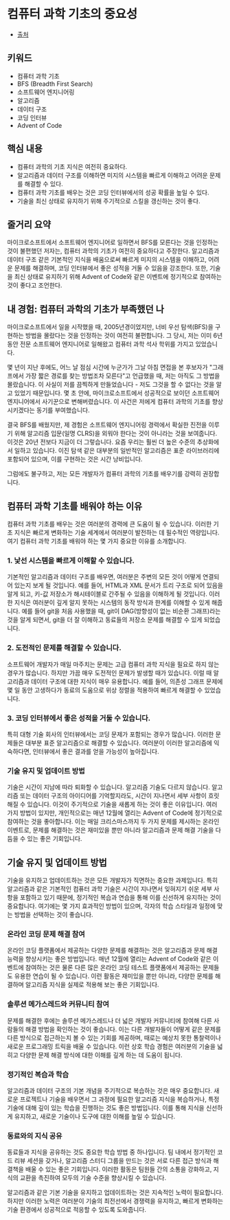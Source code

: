 # 컴퓨터 과학 기초의 중요성

* [출처](https://dev.to/moozzyk/computer-science-fundamentals-are-still-important-5h5i)

## 키워드
* 컴퓨터 과학 기초
* BFS (Breadth First Search)
* 소프트웨어 엔지니어링
* 알고리즘
* 데이터 구조
* 코딩 인터뷰
* Advent of Code

## 핵심 내용
* 컴퓨터 과학의 기초 지식은 여전히 중요하다.
* 알고리즘과 데이터 구조를 이해하면 미지의 시스템을 빠르게 이해하고 어려운 문제를 해결할 수 있다.
* 컴퓨터 과학 기초를 배우는 것은 코딩 인터뷰에서의 성공 확률을 높일 수 있다.
* 기술을 최신 상태로 유지하기 위해 주기적으로 스킬을 갱신하는 것이 좋다.

## 줄거리 요약
마이크로소프트에서 소프트웨어 엔지니어로 일하면서 BFS를 모른다는 것을 인정하는 것이 불편했던 저자는, 컴퓨터 과학의 기초가 여전히 중요하다고 주장한다. 알고리즘과 데이터 구조 같은 기본적인 지식을 배움으로써 빠르게 미지의 시스템을 이해하고, 어려운 문제를 해결하며, 코딩 인터뷰에서 좋은 성적을 거둘 수 있음을 강조한다. 또한, 기술을 최신 상태로 유지하기 위해 Advent of Code와 같은 이벤트에 정기적으로 참여하는 것이 좋다고 조언한다.

## 내 경험: 컴퓨터 과학의 기초가 부족했던 나

마이크로소프트에서 일을 시작했을 때, 2005년경이었지만, 너비 우선 탐색(BFS)을 구현하는 방법을 몰랐다는 것을 인정하는 것이 여전히 불편합니다. 그 당시, 저는 이미 6년 동안 전문 소프트웨어 엔지니어로 일해왔고 컴퓨터 과학 석사 학위를 가지고 있었습니다.

몇 년이 지난 후에도, 어느 날 점심 시간에 누군가가 그날 아침 면접을 본 후보자가 "그래프에서 가장 짧은 경로를 찾는 방법조차 모른다"고 언급했을 때, 저는 아직도 그 방법을 몰랐습니다. 이 사실이 저를 끔찍하게 만들었습니다 - 저도 그것을 할 수 없다는 것을 알고 있었기 때문입니다. 몇 초 안에, 마이크로소프트에서 성공적으로 보이던 소프트웨어 엔지니어에서 사기꾼으로 변해버렸습니다. 이 사건은 저에게 컴퓨터 과학의 기초를 향상시키겠다는 동기를 부여했습니다.

결국 BFS를 배웠지만, 제 경험은 소프트웨어 엔지니어링 경력에서 확실한 진전을 이루기 위해 알고리즘 입문(일명 CLRS)을 외워야 한다는 것이 아니라는 것을 보여줍니다. 이것은 20년 전보다 지금이 더 그렇습니다. 요즘 우리는 훨씬 더 높은 수준의 추상화에서 일하고 있습니다. 이진 탐색 같은 대부분의 일반적인 알고리즘은 표준 라이브러리에 포함되어 있으며, 이를 구현하는 것은 시간 낭비입니다.

그럼에도 불구하고, 저는 모든 개발자가 컴퓨터 과학의 기초를 배우기를 강력히 권장합니다.

## 컴퓨터 과학 기초를 배워야 하는 이유

컴퓨터 과학 기초를 배우는 것은 여러분의 경력에 큰 도움이 될 수 있습니다. 이러한 기초 지식은 빠르게 변화하는 기술 세계에서 여러분이 발전하는 데 필수적인 역량입니다. 여기 컴퓨터 과학 기초를 배워야 하는 몇 가지 중요한 이유를 소개합니다.

### 1. 낯선 시스템을 빠르게 이해할 수 있습니다.

기본적인 알고리즘과 데이터 구조를 배우면, 여러분은 주변의 모든 것이 어떻게 연결되어 있는지 보게 될 것입니다. 예를 들어, HTML과 XML 문서가 트리 구조로 되어 있음을 알게 되고, 키-값 저장소가 해시테이블로 간주될 수 있음을 이해하게 될 것입니다. 이러한 지식은 여러분이 깊게 알지 못하는 시스템의 동작 방식과 한계를 이해할 수 있게 해줍니다. 예를 들어 git을 처음 사용했을 때, git이 DAG(방향성이 없는 비순환 그래프)라는 것을 알게 되면서, git을 더 잘 이해하고 동료들의 저장소 문제를 해결할 수 있게 되었습니다.

### 2. 도전적인 문제를 해결할 수 있습니다.

소프트웨어 개발자가 매일 마주치는 문제는 고급 컴퓨터 과학 지식을 필요로 하지 않는 경우가 많습니다. 하지만 가끔 매우 도전적인 문제가 발생할 때가 있습니다. 이럴 때 알고리즘과 데이터 구조에 대한 지식이 매우 유용합니다. 예를 들어, 의존성 그래프 문제에 몇 일 동안 고생하다가 동료의 도움으로 위상 정렬을 적용하여 빠르게 해결할 수 있었습니다.

### 3. 코딩 인터뷰에서 좋은 성적을 거둘 수 있습니다.

특히 대형 기술 회사의 인터뷰에서는 코딩 문제가 포함되는 경우가 많습니다. 이러한 문제들은 대부분 표준 알고리즘으로 해결할 수 있습니다. 여러분이 이러한 알고리즘에 익숙하다면, 인터뷰에서 좋은 결과를 얻을 가능성이 높아집니다.

### 기술 유지 및 업데이트 방법

기술은 시간이 지남에 따라 퇴화할 수 있습니다. 알고리즘 기술도 다르지 않습니다. 알고리즘 또는 데이터 구조의 아이디어를 기억할지라도, 시간이 지나면서 세부 사항이 흐릿해질 수 있습니다. 이것이 주기적으로 기술을 새롭게 하는 것이 좋은 이유입니다. 여러 가지 방법이 있지만, 개인적으로는 매년 12월에 열리는 Advent of Code에 정기적으로 참여하는 것을 좋아합니다. 이는 매일 크리스마스까지 두 가지 문제를 제시하는 온라인 이벤트로, 문제를 해결하는 것은 재미있을 뿐만 아니라 알고리즘과 문제 해결 기술을 다듬을 수 있는 좋은 기회입니다.

## 기술 유지 및 업데이트 방법

기술을 유지하고 업데이트하는 것은 모든 개발자가 직면하는 중요한 과제입니다. 특히 알고리즘과 같은 기본적인 컴퓨터 과학 기술은 시간이 지나면서 잊혀지기 쉬운 세부 사항을 포함하고 있기 때문에, 정기적인 복습과 연습을 통해 이를 신선하게 유지하는 것이 중요합니다. 여기에는 몇 가지 효과적인 방법이 있으며, 각자의 학습 스타일과 일정에 맞는 방법을 선택하는 것이 좋습니다.

### 온라인 코딩 문제 해결 참여

온라인 코딩 플랫폼에서 제공하는 다양한 문제를 해결하는 것은 알고리즘과 문제 해결 능력을 향상시키는 좋은 방법입니다. 매년 12월에 열리는 Advent of Code와 같은 이벤트에 참여하는 것은 물론 다른 많은 온라인 코딩 테스트 플랫폼에서 제공하는 문제들도 유용한 연습이 될 수 있습니다. 이런 활동은 재미있을 뿐만 아니라, 다양한 문제를 해결하며 알고리즘 지식을 실제로 적용해 보는 좋은 기회입니다.

### 솔루션 메가스레드와 커뮤니티 참여

문제를 해결한 후에는 솔루션 메가스레드나 더 넓은 개발자 커뮤니티에 참여해 다른 사람들의 해결 방법을 확인하는 것이 좋습니다. 이는 다른 개발자들이 어떻게 같은 문제를 다른 방식으로 접근하는지 볼 수 있는 기회를 제공하며, 때로는 예상치 못한 통찰력이나 새로운 프로그래밍 트릭을 배울 수 있습니다. 이런 상호 학습 경험은 여러분의 기술을 넓히고 다양한 문제 해결 방식에 대한 이해를 깊게 하는 데 도움이 됩니다.

### 정기적인 복습과 학습

알고리즘과 데이터 구조의 기본 개념을 주기적으로 복습하는 것은 매우 중요합니다. 새로운 프로젝트나 기술을 배우면서 그 과정에 필요한 알고리즘 지식을 복습하거나, 특정 기술에 대해 깊이 있는 학습을 진행하는 것도 좋은 방법입니다. 이를 통해 지식을 신선하게 유지하고, 새로운 기술이나 도구에 대한 이해를 높일 수 있습니다.

### 동료와의 지식 공유

동료들과 지식을 공유하는 것도 중요한 학습 방법 중 하나입니다. 팀 내에서 정기적인 코드 리뷰 세션을 갖거나, 알고리즘 스터디 그룹을 만드는 것은 서로 다른 접근 방식과 해결책을 배울 수 있는 좋은 기회입니다. 이러한 활동은 팀원들 간의 소통을 강화하고, 지식의 교환을 촉진하여 모두의 기술 수준을 향상시킬 수 있습니다.

알고리즘과 같은 기본 기술을 유지하고 업데이트하는 것은 지속적인 노력이 필요합니다. 하지만 이러한 노력은 여러분이 기술의 최전선에서 경쟁력을 유지하고, 빠르게 변화하는 기술 환경에서 성공적으로 적응할 수 있도록 도와줍니다.